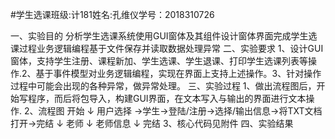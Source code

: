 #学生选课班级:计181姓名:孔维仪学号：2018310726

一、实验目的
分析学生选课系统使用GUI窗体及其组件设计窗体界面完成学生选课过程业务逻辑编程基于文件保存并读取数据处理异常
二、实验要求
1、设计GUI窗体，支持学生注册、课程新加、学生选课、学生退课、打印学生选课列表等操作.2、基于事件模型对业务逻辑编程，实现在界面上支持上述操作。3、针对操作过程中可能会出现的各种异常，做异常处理。
三、实验过程
1、做出流程图后，开始写程序，而后将包导入，构建GUI界面，在文本写入与输出的界面进行文本操作.
2、流程图
开始
↓
用户选择 →学生→登陆/注册→选择/输出信息→将TXT文档打开→完结
  ↓
  老师
  ↓
  老师信息
  ↓
  完结
3、核心代码见附件
四、实验结果
 
